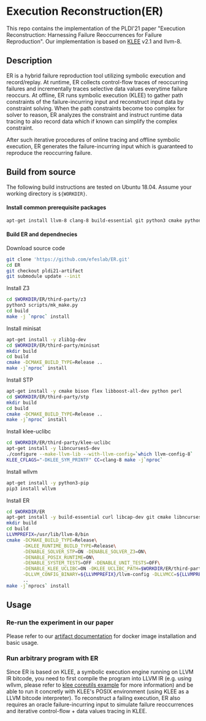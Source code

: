 # Execution Reconstruction(ER)

This repo contains the implementation of the PLDI'21 paper "Execution Reconstruction: Harnessing Failure Reoccurrences for Failure Reproduction". Our implementation is based on [KLEE](https://klee.github.io/) v2.1 and llvm-8.

## Description

ER is a hybrid failure reproduction tool utilizing symbolic execution and record/replay. At runtime, ER collects control-flow traces of reoccurring failures and incrementally traces selective data values everytime failure reoccurs. At offline, ER runs symbolic execution (KLEE) to gather path constraints of the failure-incurring input and reconstruct input data by constraint solving. When the path constraints become too complex for solver to reason, ER analyzes the constraint and instruct runtime data tracing to also record data which if known can simplify the complex constraint.

After such iterative procedures of online tracing and offline symbolic execution, ER generates the failure-incurring input which is guaranteed to reproduce the reoccurring failure.

## Build from source

The following build instructions are tested on Ubuntu 18.04. Assume your working directory is `${WORKDIR}`.

#### Install common prerequisite packages

```bash
apt-get install llvm-8 clang-8 build-essential git python3 cmake python3-setuptools wget tcl-dev
```

#### Build ER and dependnecies

Download source code

```bash
git clone 'https://github.com/efeslab/ER.git'
cd ER
git checkout pldi21-artifact
git submodule update --init
```

Install Z3

```bash
cd $WORKDIR/ER/third-party/z3
python3 scripts/mk_make.py
cd build
make -j `nproc` install
```

Install minisat

```bash
apt-get install -y zlib1g-dev
cd $WORKDIR/ER/third-party/minisat
mkdir build
cd build
cmake -DCMAKE_BUILD_TYPE=Release ..
make -j`nproc` install
```

Install STP

```bash
apt-get install -y cmake bison flex libboost-all-dev python perl
cd $WORKDIR/ER/third-party/stp
mkdir build
cd build
cmake -DCMAKE_BUILD_TYPE=Release ..
make -j`nproc` install
```

Install klee-uclibc

```bash
cd $WORKDIR/ER/third-party/klee-uclibc
apt-get install -y libncurses5-dev
./configure --make-llvm-lib --with-llvm-config=`which llvm-config-8`
KLEE_CFLAGS="-DKLEE_SYM_PRINTF" CC=clang-8 make -j`nproc`
```

Install wllvm

```bash
apt-get install -y python3-pip
pip3 install wllvm
```

Install ER

```bash
cd $WORKDIR/ER
apt-get install -y build-essential curl libcap-dev git cmake libncurses5-dev python-minimal python-pip unzip libtcmalloc-minimal4 libgoogle-perftools-dev libsqlite3-dev doxygen
mkdir build
cd build
LLVMPREFIX=/usr/lib/llvm-8/bin
cmake -DCMAKE_BUILD_TYPE=Release\
      -DKLEE_RUNTIME_BUILD_TYPE=Release\
      -DENABLE_SOLVER_STP=ON -DENABLE_SOLVER_Z3=ON\
      -DENABLE_POSIX_RUNTIME=ON\
      -DENABLE_SYSTEM_TESTS=OFF -DENABLE_UNIT_TESTS=OFF\
      -DENABLE_KLEE_UCLIBC=ON -DKLEE_UCLIBC_PATH=$WORKDIR/ER/third-party/klee-uclibc\
      -DLLVM_CONFIG_BINARY=${LLVMPREFIX}/llvm-config -DLLVMCC=${LLVMPREFIX}/clang -DLLVMCXX=${LLVMPREFIX}/clang++\
      ..
make -j`nprocs` install
```



## Usage

### Re-run the experiment in our paper

Please refer to our [artifact documentation](artifact/README.txt) for docker image installation and basic usage.

### Run arbitrary program with ER

Since ER is based on KLEE, a symbolic execution engine running on LLVM IR bitcode, you need to first compile the program into LLVM IR (e.g. using wllvm, please refer to [klee coreutils example](https://klee.github.io/tutorials/testing-coreutils/) for more information) and be able to run it concretly with KLEE's POSIX environment (using KLEE as a LLVM bitcode interpreter).
To reconstruct a failing execution, ER also requires an oracle failure-incurring input to simulate failure reoccurrences and iterative control-flow + data values tracing in KLEE.

